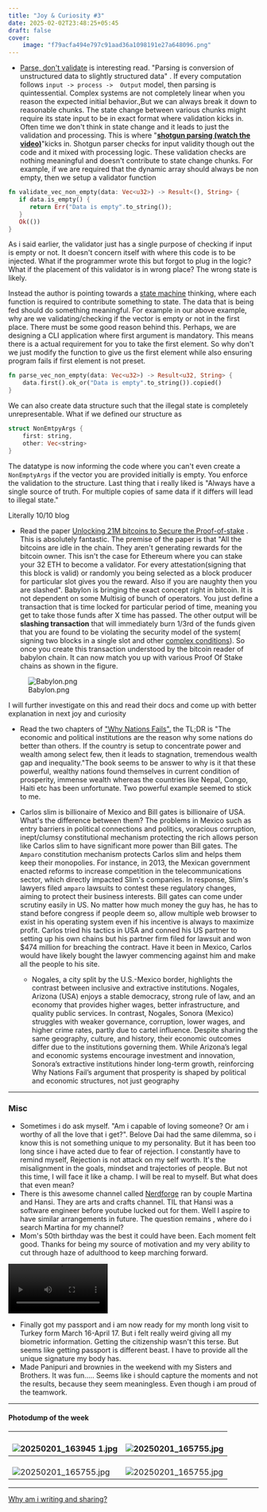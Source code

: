 ```yaml
---
title: "Joy & Curiosity #3"
date: 2025-02-02T23:48:25+05:45
draft: false
cover:
    image: "f79acfa494e797c91aad36a1098191e27a648096.png"
---
```


- [Parse, don't validate](https://lexi-lambda.github.io/blog/2019/11/05/parse-don-t-validate/) is interesting read. "Parsing is conversion of unstructured data to slightly structured data" . If every computation follows `input -> process ->  Output` model, then parsing is quintessential. Complex systems are not completely linear when you reason the expected initial behavior.,But we can always break it down to reasonable chunks. The state change between various chunks might require its state input to be in exact format where validation kicks in. Often time we don't think in state change and it leads to just the validation and processing. This is where "**[shotgun parsing (watch the video)](https://www.youtube.com/watch?v=3kEfedtQVOY)**"kicks in. Shotgun parser checks for input validity though out the code and it mixed with processing logic. These validation checks are nothing meaningful and doesn't contribute to state change chunks. For example, if we are required that the dynamic array should always be non empty, then we setup a validator function

``` rust
fn validate_vec_non_empty(data: Vec<u32>) -> Result<(), String> {
   if data.is_empty() {
      return Err("Data is empty".to_string());
   }
   Ok(())
}
```

As i said earlier, the validator just has a single purpose of checking if input is empty or not. It doesn't concern itself with where this code is to be injected. What if the programmer wrote this but forgot to plug in the logic? What if the placement of this validator is in wrong place? The wrong state is likely.

Instead the author is pointing towards a [state machine](https://talesfrom.dev/blog/fsm-functional-state-machines) thinking, where each function is required to contribute something to state. The data that is being fed should do something meaningful. For example in our above example, why are we validating/checking if the vector is empty or not in the first place. There must be some good reason behind this. Perhaps, we are designing a CLI application where first argument is mandatory. This means there is a actual requirement for you to take the first element. So why don't we just modify the function to give us the first element while also ensuring program fails if first element is not preset.

``` rust
fn parse_vec_non_empty(data: Vec<u32>) -> Result<u32, String> {
    data.first().ok_or("Data is empty".to_string()).copied()
}
```

We can also create data structure such that the illegal state is completely unrepresentable. What if we defined our structure as

``` rust
struct NonEmtpyArgs {
    first: string,
    other: Vec<string>
}
```

The datatype is now informing the code where you can't even create a `NonEmptyArgs` if the vector you are provided initially is empty. You enforce the validation to the structure. Last thing that i really liked is "Always have a single source of truth. For multiple copies of same data if it differs will lead to illegal state."

Literally 10/10 blog

- Read the paper [Unlocking 21M bitcoins to Secure the Proof-of-stake](https://docs.babylonlabs.io/papers/btc_staking_litepaper(EN).pdf) . This is absolutely fantastic. The premise of the paper is that "All the bitcoins are idle in the chain. They aren't generating rewards for the bitcoin owner. This isn't the case for Ethereum where you can stake your 32 ETH to become a validator. For every attestation(signing that this block is valid) or randomly you being selected as a block producer for particular slot gives you the reward. Also if you are naughty then you are slashed".
  Babylon is bringing the exact concept right in bitcoin. It is not dependent on some Multisig of bunch of operators. You just define a transaction that is time locked for particular period of time, meaning you get to take those funds after X time has passed. The other output will be **slashing transaction** that will immediately burn 1/3rd of the funds given that you are found to be violating the security model of the system( signing two blocks in a single slot and other [complex conditions](https://github.com/ethereum/casper/blob/master/VALIDATOR_GUIDE.md)). So once you create this transaction understood by the bitcoin reader of babylon chain. It can now match you up with various Proof Of Stake chains as shown in the figure.

<figure>
<img
src="./f79acfa494e797c91aad36a1098191e27a648096.png"
title="wikilink" alt="Babylon.png" />
<figcaption aria-hidden="true">Babylon.png</figcaption>
</figure>

I will further investigate on this and read their docs and come up with better explanation in next joy and curiosity
- Read the two chapters of ["Why Nations Fails".](https://en.wikipedia.org/wiki/Why_Nations_Fail) the TL;DR is "The economic and political institutions are the reason why some nations do better than others. If the country is setup to concentrate power and wealth among select few, then it leads to stagnation, tremendous wealth gap and inequality."The book seems to be answer to why is it that these powerful, wealthy nations found themselves in current condition of prosperity, immense wealth whereas the countries like Nepal, Congo, Haiti etc has been unfortunate. Two powerful example seemed to stick to me.
- Carlos slim is billionaire of Mexico and Bill gates is billionaire of USA. What's the difference between them? The problems in Mexico such as entry barriers in political connections and politics, voracious corruption, inept/clumsy constitutional mechanism protecting the rich allows person like Carlos slim to have significant more power than Bill gates. The `Amparo` constitution mechanism protects Carlos slim and helps them keep their monopolies. For instance, in 2013, the Mexican government enacted reforms to increase competition in the telecommunications sector, which directly impacted Slim's companies. In response, Slim's lawyers filed `amparo` lawsuits to contest these regulatory changes, aiming to protect their business interests.
Bill gates can come under scrutiny easily in US. No matter how much money the guy has, he has to stand before congress if people deem so, allow multiple web browser to exist in his operating system even if his incentive is always to maximize profit.
Carlos tried his tactics in USA and conned his US partner to setting up his own chains but his partner firm filed for lawsuit and won \$474 million for breaching the contract. Have it been in Mexico, Carlos would have likely bought the lawyer commencing against him and make all the people to his site.

    * Nogales, a city split by the U.S.-Mexico border, highlights the contrast between inclusive and extractive institutions. Nogales, Arizona (USA) enjoys a stable democracy, strong rule of law, and an economy that provides higher wages, better infrastructure, and quality public services. In contrast, Nogales, Sonora (Mexico) struggles with weaker governance, corruption, lower wages, and higher crime rates, partly due to cartel influence. Despite sharing the same geography, culture, and history, their economic outcomes differ due to the institutions governing them. While Arizona’s legal and economic systems encourage investment and innovation, Sonora’s extractive institutions hinder long-term growth, reinforcing Why Nations Fail’s argument that prosperity is shaped by political and economic structures, not just geography

-----------------------
### Misc

- Sometimes i do ask myself. "Am i capable of loving someone? Or am i worthy of all the love that i get?". Belove Dai had the same dilemma, so i know this is not something unique to my personality. But it has been too long since i have acted due to fear of rejection. I constantly have to remind myself, Rejection is not attack on my self worth. It's the misalignment in the goals, mindset and trajectories of people. But not this time, I will face it like a champ. I will be real to myself. But what does that even mean?
- There is this awesome channel called [Nerdforge](https://www.youtube.com/@Nerdforge) ran by couple Martina and Hansi. They are arts and crafts channel. TIL that Hansi was a software engineer before youtube lucked out for them. Well I aspire to have similar arrangements in future. The question remains , where do i search Martina for my channel?
- Mom's 50th birthday was the best it could have been. Each moment felt good. Thanks for being my source of motivation and my very ability to cut through haze of adulthood to keep marching forward.

<video src="Joy%20%26%20Curiosity%20%233-media/output.mp4" width="200" type="video/mp4" controls></video>

- Finally got my passport and i am now ready for my month long visit to Turkey form March 16-April 17. But i felt really weird giving all my biometric information. Getting the citizenship wasn't this terse. But seems like getting passport is different beast. I have to provide all the unique signature my body has.
- Made Panipuri and brownies in the weekend with my Sisters and Brothers. It was fun..... Seems like i should capture the moments and not the results, because they seem meaningless. Even though i am proud of the teamwork.

-----------------

#### Photodump of the week

| <br>![20250201_163945 1.jpg](Joy%20%26%20Curiosity%20%233-media/54091e6afb288a148cb42c5b20fa67fc066c3f4b.jpg "wikilink") | <br>![20250201_165755.jpg](Joy%20%26%20Curiosity%20%233-media/b907a2d60f296cdf5e6af8450c8890709ec85c0f.jpg "wikilink") |
|----|----|
|<br>![20250201_165755.jpg](Joy%20%26%20Curiosity%20%233-media/rojina.jpg "wikilink") |<br>![20250201_165755.jpg](Joy%20%26%20Curiosity%20%233-media/agraraj.jpg "wikilink")|

-----------------------

[Why am i writing and sharing?](https://voidash.github.io/blog/joy-and-curiosity/2025/1/)

